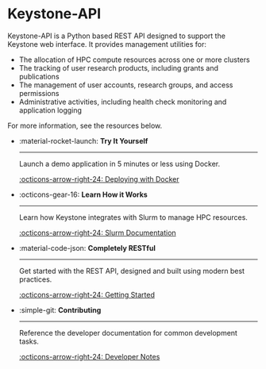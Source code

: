 # Keystone-API

Keystone-API is a Python based REST API designed to support the Keystone web interface.
It provides management utilities for:

- The allocation of HPC compute resources across one or more clusters
- The tracking of user research products, including grants and publications
- The management of user accounts, research groups, and access permissions
- Administrative activities, including health check monitoring and application logging

For more information, see the resources below.

<div class="grid cards" markdown>

-   :material-rocket-launch: **Try It Yourself**

    ---

    Launch a demo application in 5 minutes or less using Docker.

    [:octicons-arrow-right-24: Deploying with Docker](install/docker.md)

-   :octicons-gear-16: **Learn How it Works**

    ---

    Learn how Keystone integrates with Slurm to manage HPC resources. 

    [:octicons-arrow-right-24: Slurm Documentation](install/slurm.md)

-   :material-code-json: **Completely RESTful**

    ---

    Get started with the REST API, designed and built using modern best practices.

    [:octicons-arrow-right-24: Getting Started](api/)

-   :simple-git: **Contributing**

    ---

    Reference the developer documentation for common development tasks. 

    [:octicons-arrow-right-24: Developer Notes](developer/common.md)

</div>
